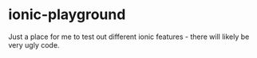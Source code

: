 ionic-playground
================

Just a place for me to test out different ionic features - there will likely be very ugly code.
